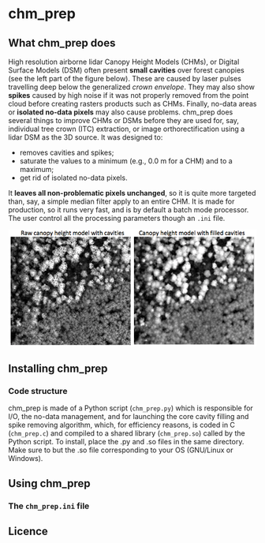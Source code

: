 # **chm_prep**

## What chm_prep does

High resolution airborne lidar Canopy Height Models (CHMs), or Digital Surface Models (DSM) often present **small cavities** over forest canopies (see the left part of the figure below). These are caused by laser pulses travelling deep below the generalized *crown envelope*. They may also show **spikes** caused by high noise if it was not properly removed from the point cloud before creating rasters products such as CHMs. Finally, no-data areas or **isolated no-data pixels**
 may also cause problems. chm_prep does several things to improve CHMs or DSMs before they are used for, say, individual tree crown (ITC) extraction, or image orthorectification using a lidar DSM as the 3D source. It was designed to:
- removes cavities and spikes;
- saturate the values to a minimum (e.g., 0.0 m for a CHM) and to a maximum;
- get rid of isolated no-data pixels.

It **leaves all non-problematic pixels unchanged**, so it is quite more targeted than, say, a simple median filter apply to an entire CHM. It is made for production, so it runs very fast, and is by default a batch mode processor. The user control all the processing parameters though an `.ini` file.

![Before and after applying chm_prep](chm_prep_example.png)

## Installing chm_prep

### Code structure

chm_prep is made of a Python script (`chm_prep.py`) which is responsible for I/O, the no-data management, and for launching the core cavity filling and spike removing algorithm, which, for efficiency reasons, is coded in C (`chm_prep.c`) and compiled to a shared library (`chm_prep.so`) called by the Python script. To install, place the .py and .so files in the same directory. Make sure to but the .so file corresponding to your OS (GNU/Linux or Windows).

## Using chm_prep

### The `chm_prep.ini` file

## Licence



